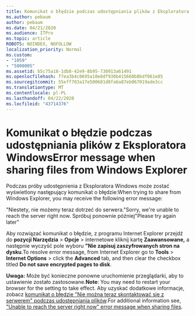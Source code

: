 ```yaml
---
title: Komunikat o błędzie podczas udostępniania plików z Eksploratora Windows
ms.author: pebaum
author: pebaum
ms.date: 04/21/2020
ms.audience: ITPro
ms.topic: article
ROBOTS: NOINDEX, NOFOLLOW
localization_priority: Normal
ms.custom:
- "1059"
- "5800005"
ms.assetid: b5c75a18-1db8-42e9-8b95-730913a61491
ms.openlocfilehash: f7ea3b4c0695a10e8df930b415660b8bdf061e85
ms.sourcegitcommit: 55eff703a17e500681d8fa6a87eb067019ade3cc
ms.translationtype: MT
ms.contentlocale: pl-PL
ms.lasthandoff: 04/22/2020
ms.locfileid: "43714376"
---
```

# <a name="error-message-when-sharing-files-from-windows-explorer"></a><span data-ttu-id="071ec-102">Komunikat o błędzie podczas udostępniania plików z Eksploratora Windows</span><span class="sxs-lookup"><span data-stu-id="071ec-102">Error message when sharing files from Windows Explorer</span></span>

<span data-ttu-id="071ec-103">Podczas próby udostępnienia z Eksploratora Windows może zostać wyświetlony następujący komunikat o błędzie:</span><span class="sxs-lookup"><span data-stu-id="071ec-103">When trying to share from Windows Explorer, you may receive the following error message:</span></span>
  
<span data-ttu-id="071ec-104">"Niestety, nie możemy teraz dotrzeć do serwera.</span><span class="sxs-lookup"><span data-stu-id="071ec-104">"Sorry, we're unable to reach the server right now.</span></span> <span data-ttu-id="071ec-105">Spróbuj ponownie później"</span><span class="sxs-lookup"><span data-stu-id="071ec-105">Please try again later"</span></span>
  
<span data-ttu-id="071ec-106">Aby rozwiązać komunikat o błędzie, z programu Internet Explorer przejdź do **pozycji Narzędzia** \> **Opcje** \> internetowe kliknij kartę **Zaawansowane,** a następnie wyczyść pole wyboru **"Nie zapisuj zaszyfrowanych stron na dysku**.</span><span class="sxs-lookup"><span data-stu-id="071ec-106">To resolve error message, from Internet Explorer go to **Tools** \> **Internet Options** \> click the **Advanced** tab, and then clear the checkbox titled **Do not save encrypted pages to disk**.</span></span>
  
 <span data-ttu-id="071ec-107">**Uwaga:** Może być konieczne ponowne uruchomienie przeglądarki, aby to ustawienie zostało zastosowane.</span><span class="sxs-lookup"><span data-stu-id="071ec-107">**Note**: You may need to restart your browser for the setting to take effect.</span></span> <span data-ttu-id="071ec-108">Aby uzyskać dodatkowe informacje, zobacz [komunikat o błędzie "Nie można teraz skontaktować się z serwerem" podczas udostępniania plików](https://go.microsoft.com/fwlink/?linkid=2022914).</span><span class="sxs-lookup"><span data-stu-id="071ec-108">For additional information see, ["Unable to reach the server right now" error message when sharing files](https://go.microsoft.com/fwlink/?linkid=2022914).</span></span>
  